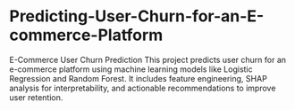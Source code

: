# Predicting-User-Churn-for-an-E-commerce-Platform
E-Commerce User Churn Prediction This project predicts user churn for an e-commerce platform using machine learning models like Logistic Regression and Random Forest. It includes feature engineering, SHAP analysis for interpretability, and actionable recommendations to improve user retention.

